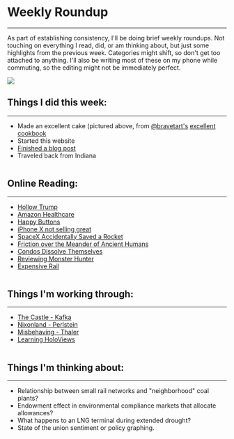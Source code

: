 # Weekly Roundup
------

As part of establishing consistency, I'll be doing brief weekly roundups. Not touching on everything I read, did, or am thinking about, but just some highlights from the previous week. Categories might shift, so don't get too attached to anything. I'll also be writing most of these on my phone while commuting, so the editing might not be immediately perfect.

![](https://farm5.staticflickr.com/4767/40008318902_48332e21e7_c.jpg)


## Things I did this week:
------
* Made an excellent cake (pictured above, from [@bravetart's](https://twitter.com/bravetart) [excellent cookbook](http://amzn.to/2DWHJwa)
* Started this website
* [Finished a blog post](http://connorwaldoch.com/blog/2018/01/28/Power-Plant-vs-Furnace)
* Traveled back from Indiana


![]()    
## Online Reading:
------
* [Hollow Trump](https://www.vox.com/2018/1/30/16950192/state-of-the-union-problems)
* [Amazon Healthcare](https://stratechery.com/2018/amazon-health/)
* [Happy Buttons](https://www.newyorker.com/magazine/2018/02/05/customer-satisfaction-at-the-push-of-a-button)
* [iPhone X not selling great](https://arstechnica.com/gadgets/2018/01/report-apple-making-fewer-iphone-xs-due-to-weak-demand/)
* [SpaceX Accidentally Saved a Rocket](https://arstechnica.com/science/2018/02/amazingly-spacex-fails-to-expend-its-rocket/)
* [Friction over the Meander of Ancient Humans](https://arstechnica.com/science/2018/01/new-discoveries-raise-critical-questions-for-out-of-africa-hypothesis/)
* [Condos Dissolve Themselves](https://ggwash.org/view/66349/the-huntington-club-redevelopment-is-a-hopeful-sign)
* [Reviewing Monster Hunter](https://waypoint.vice.com/en_us/article/8xvpw5/monster-hunter-world-review)
* [Expensive Rail](https://www.citylab.com/transportation/2018/01/why-its-so-expensive-to-build-urban-rail-in-the-us/551408/)  

![]()
## Things I'm working through:
------
* [The Castle - Kafka](http://amzn.to/2FFTfwF)
* [Nixonland - Perlstein](http://amzn.to/2Ey4V5b)
* [Misbehaving - Thaler](http://amzn.to/2GFsk5i)
* [Learning HoloViews](http://holoviews.org/)  

![]() 
## Things I'm thinking about:
------
* Relationship between small rail networks and "neighborhood" coal plants?
* Endowment effect in environmental compliance markets that allocate allowances?
* What happens to an LNG terminal during extended drought?
* State of the union sentiment or policy graphing.


